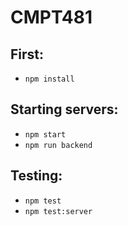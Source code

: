 # CMPT481

## First: 
- `npm install`

## Starting servers:
- `npm start`
- `npm run backend`

## Testing:
- `npm test`
- `npm test:server`

